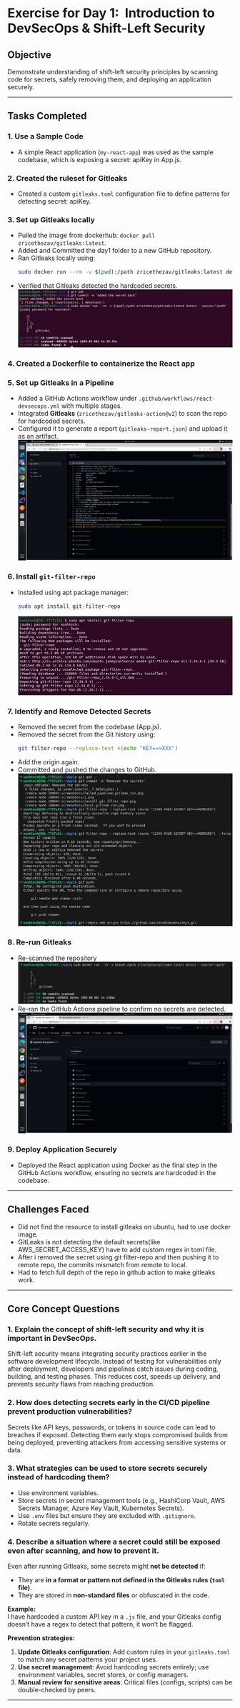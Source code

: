 # Exercise for Day 1:  Introduction to DevSecOps & Shift-Left Security

## Objective
Demonstrate understanding of shift-left security principles by scanning code for secrets, safely removing them, and deploying an application securely.

---

## Tasks Completed

### 1. Use a Sample Code
- A simple React application (`my-react-app`) was used as the sample codebase, which is exposing a secret: apiKey in App.js.

### 2. Created the ruleset for Gitleaks
- Created a custom `gitleaks.toml` configuration file to define patterns for detecting secret: apiKey.

### 3. Set up Gitleaks locally
- Pulled the image from dockerhub: `docker pull zricethezav/gitleaks:latest`.
- Added and Committed the day1 folder to a new GitHub repository.
- Ran Gitleaks locally using:
  ```bash
  sudo docker run --rm -v $(pwd):/path zricethezav/gitleaks:latest detect   --source="/path"   --report-format=json   --report-path=/path/gitleaks-report.json
  ```
- Verified that Gitleaks detected the hardcoded secrets.
  ![Failed Gitleak Run on Local](screenshots/failed_local_gitleak_run.png)

### 4. Created a Dockerfile to containerize the React app

### 5. Set up Gitleaks in a Pipeline
- Added a GitHub Actions workflow under `.github/workflows/react-devsecops.yml` with multiple stages.
- Integrated **Gitleaks** (`zricethezav/gitleaks-action@v2`) to scan the repo for hardcoded secrets.
- Configured it to generate a report (`gitleaks-report.json`) and upload it as an artifact.
  ![Failed Gitleak Run On Pipeline](screenshots/failed_pipeline_gitleak_run.png)

### 6. Install `git-filter-repo`
- Installed using apt package manager:
  ```bash
  sudo apt install git-filter-repo
  ```
  ![Install Git Filter Repo](screenshots/install_git_filter_repo.png)

### 7. Identify and Remove Detected Secrets
- Removed the secret from the codebase (App.js).
- Removed the secret from the Git history using:
  ```bash
  git filter-repo --replace-text <(echo "KEY==>XXX")
  ```
- Add the origin again.
- Committed and pushed the changes to GitHub.
  ![Ran Git Filter](screenshots/run_git_filter.png)

### 8. Re-run Gitleaks
- Re-scanned the repository
 ![Success Gitleak Run on Local](screenshots/success_local_gitleak_run.png)
- Re-ran the GitHub Actions pipeline to confirm no secrets are detected.
 ![Success Gitleak Run on Pipeline](screenshots/success_pipeline_gitleak_run.png)

### 9. Deploy Application Securely
- Deployed the React application using Docker as the final step in the GitHub Actions workflow, ensuring no secrets are hardcoded in the codebase.

---

## Challenges Faced
- Did not  find the resource to install gitleaks on ubuntu, had to use docker image.
- GitLeaks is not detecting the default secrets(like AWS_SECRET_ACCESS_KEY) have to add custom regex in toml file.
- After i removed the secret using git filter-repo and then pushing it to remote repo, the commits mismatch from remote to local.
- Had to fetch full depth of the repo in github action to make gitleaks work.

---

## Core Concept Questions

### 1. Explain the concept of shift-left security and why it is important in DevSecOps.
Shift-left security means integrating security practices earlier in the software development lifecycle. Instead of testing for vulnerabilities only after deployment, developers and pipelines catch issues during coding, building, and testing phases. This reduces cost, speeds up delivery, and prevents security flaws from reaching production.

### 2. How does detecting secrets early in the CI/CD pipeline prevent production vulnerabilities?
Secrets like API keys, passwords, or tokens in source code can lead to breaches if exposed. Detecting them early stops compromised builds from being deployed, preventing attackers from accessing sensitive systems or data.

### 3. What strategies can be used to store secrets securely instead of hardcoding them?
- Use environment variables.
- Store secrets in secret management tools (e.g., HashiCorp Vault, AWS Secrets Manager, Azure Key Vault, Kubernetes Secrets).
- Use `.env` files but ensure they are excluded with `.gitignore`.
- Rotate secrets regularly.

### 4. Describe a situation where a secret could still be exposed even after scanning, and how to prevent it.
Even after running Gitleaks, some secrets might **not be detected** if:  
- They are **in a format or pattern not defined in the Gitleaks rules (`toml` file)**.  
- They are stored in **non-standard files** or obfuscated in the code.  

**Example:**  
I have hardcoded a custom API key in a `.js` file, and your Gitleaks config doesn’t have a regex to detect that pattern, it won’t be flagged.  

**Prevention strategies:**  
1. **Update Gitleaks configuration**: Add custom rules in your `gitleaks.toml` to match any secret patterns your project uses.  
2. **Use secret management**: Avoid hardcoding secrets entirely; use environment variables, secret stores, or config managers.  
3. **Manual review for sensitive areas**: Critical files (configs, scripts) can be double-checked by peers.  

---
